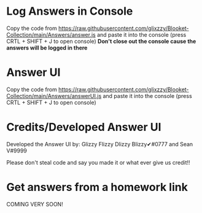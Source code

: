 # Log Answers in Console
Copy the code from https://raw.githubusercontent.com/glixzzy/Blooket-Collection/main/Answers/answer.js and paste it into the console (press CRTL + SHIFT + J to open console) __Don't close out the console cause the answers will be logged in there__

# Answer UI
Copy the code from https://raw.githubusercontent.com/glixzzy/Blooket-Collection/main/Answers/answerUI.js and paste it into the console (press CRTL + SHIFT + J to open console)

# Credits/Developed Answer UI
Developed the Answer UI by: Glizzy Flizzy Dlizzy Blizzy✔#0777 and Sean V#9999

Please don't steal code and say you made it or what ever give us credit!!

# Get answers from a homework link
COMING VERY SOON!

